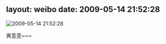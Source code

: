layout: weibo
date: 2009-05-14 21:52:28
---
<meta name="referrer" content="no-referrer" />

<img src="/images/renren.ico" style="float: left;"/>2009-05-14 21:52:28

爽歪歪~~~

